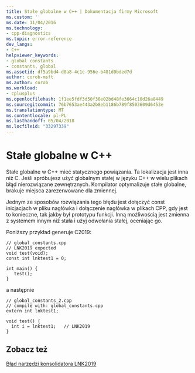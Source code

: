 ```yaml
---
title: Stałe globalne w C++ | Dokumentacja firmy Microsoft
ms.custom: ''
ms.date: 11/04/2016
ms.technology:
- cpp-diagnostics
ms.topic: error-reference
dev_langs:
- C++
helpviewer_keywords:
- global constants
- constants, global
ms.assetid: df5a9bd4-d0a8-4c1c-956e-b481d0bded7d
author: corob-msft
ms.author: corob
ms.workload:
- cplusplus
ms.openlocfilehash: 1f1ee5fdf3d50f30e02bd48fe3664c10d26a8449
ms.sourcegitcommit: 76b7653ae443a2b8eb1186b789f8503609d6453e
ms.translationtype: MT
ms.contentlocale: pl-PL
ms.lasthandoff: 05/04/2018
ms.locfileid: "33297339"
---
```

# <a name="global-constants-in-c"></a>Stałe globalne w C++
Stałe globalne w C++ mieć statycznego powiązania. Ta lokalizacja jest inna niż C. Jeśli spróbujesz użyć globalnym stałej w języku C++ w wielu plikach błąd nierozwiązane zewnętrznych. Kompilator optymalizuje stałe globalne, brakuje miejsca zarezerwowane dla zmiennej.  
  
 Jednym ze sposobów rozwiązania tego błędu jest dołączyć const inicjacjach w pliku nagłówka i dołączenie nagłówka w plikach CPP, gdy jest to konieczne, tak jakby był prototypu funkcji. Inną możliwością jest zmienna z systemem innym niż stała i użyj odwołania stałej, oceniając go.  
  
 Poniższy przykład generuje C2019:  
  
```  
// global_constants.cpp  
// LNK2019 expected  
void test(void);  
const int lnktest1 = 0;  
  
int main() {  
   test();  
}  
```  
  
 a następnie  
  
```  
// global_constants_2.cpp  
// compile with: global_constants.cpp  
extern int lnktest1;  
  
void test() {  
  int i = lnktest1;   // LNK2019  
}  
```  
  
## <a name="see-also"></a>Zobacz też  
 [Błąd narzędzi konsolidatora LNK2019](../../error-messages/tool-errors/linker-tools-error-lnk2019.md)
